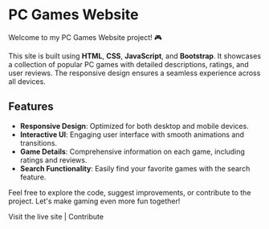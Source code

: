 # PC Games Website

Welcome to my PC Games Website project! 🎮

This site is built using **HTML**, **CSS**, **JavaScript**, and **Bootstrap**. It showcases a collection of popular PC games with detailed descriptions, ratings, and user reviews. The responsive design ensures a seamless experience across all devices.

## Features
- **Responsive Design**: Optimized for both desktop and mobile devices.
- **Interactive UI**: Engaging user interface with smooth animations and transitions.
- **Game Details**: Comprehensive information on each game, including ratings and reviews.
- **Search Functionality**: Easily find your favorite games with the search feature.

Feel free to explore the code, suggest improvements, or contribute to the project. Let's make gaming even more fun together!

Visit the live site | Contribute
